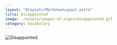 ```yaml
---
layout: "@layouts/MarkdownLayout.astro"
title: Disappointed
image: ./assets/images-of-signs/disappointed.gif
category: Vocabulary
---
```


![Disappointed](@signs/disappointed.gif)
